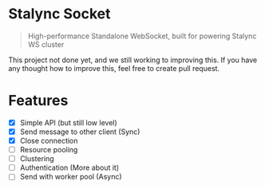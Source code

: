 # Stalync Socket
> High-performance Standalone WebSocket, built for powering Stalync WS cluster

This project not done yet, and we still working to improving this. If you have any thought how to improve this, feel free to create pull request.

# Features

- [X] Simple API (but still low level)
- [X] Send message to other client (Sync)
- [X] Close connection
- [ ] Resource pooling
- [ ] Clustering
- [ ] Authentication (More about it)
- [ ] Send with worker pool (Async)
